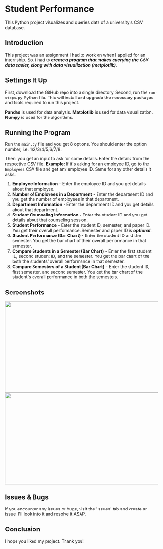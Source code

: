 # Student Performance

This Python project visualizes and queries data of a university's CSV database.

## Introduction

This project was an assignment I had to work on when I applied for an internship. So, I had to _**create a program that makes querying the CSV data easier, along with data visualization (matplotlib)**_.

## Settings It Up

First, download the GitHub repo into a single directory. Second, run the `run-steps.py` Python file. This will install and upgrade the necessary packages and tools required to run this project.

**Pandas** is used for data analysis. **Matplotlib** is used for data visualization. **Numpy** is used for the algorithms.

## Running the Program

Run the `main.py` file and you get 8 options. You should enter the option number, i.e. 1/2/3/4/5/6/7/8.

Then, you get an input to ask for some details. Enter the details from the respective CSV file. **Example:** If it's asking for an employee ID, go to the `Employees` CSV file and get any employee ID. Same for any other details it asks.

1) **Employee Information** - Enter the employee ID and you get details about that employee.
2) **Number of Employees in a Department** - Enter the department ID and you get the number of employees in that department.
3) **Department Information** - Enter the department ID and you get details about that department.
4) **Student Counseling Information** - Enter the student ID and you get details about that counseling session.
5) **Student Performance** - Enter the student ID, semester, and paper ID. You get their overall performance. Semester and paper ID is _**optional**_.
6) **Student Performance (Bar Chart)** - Enter the student ID and the semester. You get the bar chart of their overall performance in that semester.
7) **Compare Students in a Semester (Bar Chart)** - Enter the first student ID, second student ID, and the semester. You get the bar chart of the both the students' overall performance in that semester.
8) **Compare Semesters of a Student (Bar Chart)** - Enter the student ID, first semester, and second semester. You get the bar chart of the student's overall performance in both the semesters.

## Screenshots

<img src="https://user-images.githubusercontent.com/50455489/169692472-1d69f321-6993-4a9c-9ab7-ef2298b67cd7.png" width="650" height="300"/>

<img src="https://user-images.githubusercontent.com/50455489/169692570-5900ea0b-dc4f-4e60-ad28-8227ee1dd5de.png" width="650" height="300"/>

## Issues & Bugs

If you encounter any issues or bugs, visit the 'Issues' tab and create an issue. I'll look into it and resolve it ASAP.

## Conclusion

I hope you liked my project. Thank you!

